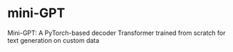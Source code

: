 # mini-GPT
Mini-GPT: A PyTorch-based decoder Transformer trained from scratch for text generation on custom data
